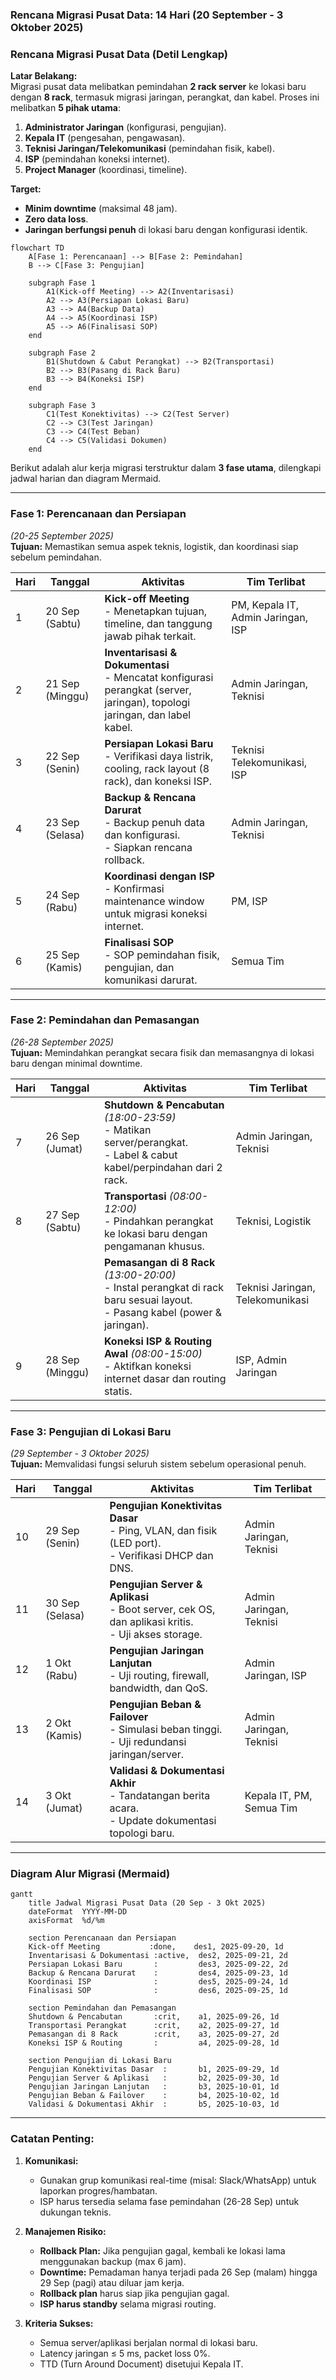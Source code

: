 ### **Rencana Migrasi Pusat Data: 14 Hari (20 September - 3 Oktober 2025)**  
### **Rencana Migrasi Pusat Data (Detil Lengkap)**  
**Latar Belakang:**  
Migrasi pusat data melibatkan pemindahan **2 rack server** ke lokasi baru dengan **8 rack**, termasuk migrasi jaringan, perangkat, dan kabel. Proses ini melibatkan **5 pihak utama**:  
1. **Administrator Jaringan** (konfigurasi, pengujian).  
2. **Kepala IT** (pengesahan, pengawasan).  
3. **Teknisi Jaringan/Telekomunikasi** (pemindahan fisik, kabel).  
4. **ISP** (pemindahan koneksi internet).  
5. **Project Manager** (koordinasi, timeline).  

**Target:**  
- **Minim downtime** (maksimal 48 jam).  
- **Zero data loss**.  
- **Jaringan berfungsi penuh** di lokasi baru dengan konfigurasi identik.  


```mermaid
flowchart TD
    A[Fase 1: Perencanaan] --> B[Fase 2: Pemindahan]
    B --> C[Fase 3: Pengujian]
    
    subgraph Fase 1
        A1(Kick-off Meeting) --> A2(Inventarisasi)
        A2 --> A3(Persiapan Lokasi Baru)
        A3 --> A4(Backup Data)
        A4 --> A5(Koordinasi ISP)
        A5 --> A6(Finalisasi SOP)
    end

    subgraph Fase 2
        B1(Shutdown & Cabut Perangkat) --> B2(Transportasi)
        B2 --> B3(Pasang di Rack Baru)
        B3 --> B4(Koneksi ISP)
    end

    subgraph Fase 3
        C1(Test Konektivitas) --> C2(Test Server)
        C2 --> C3(Test Jaringan)
        C3 --> C4(Test Beban)
        C4 --> C5(Validasi Dokumen)
    end
```
Berikut adalah alur kerja migrasi terstruktur dalam **3 fase utama**, dilengkapi jadwal harian dan diagram Mermaid.

---

### **Fase 1: Perencanaan dan Persiapan**  
*(20-25 September 2025)*  
**Tujuan:** Memastikan semua aspek teknis, logistik, dan koordinasi siap sebelum pemindahan.  

| Hari | Tanggal       | Aktivitas                                                                                               | Tim Terlibat                          |
|------|---------------|---------------------------------------------------------------------------------------------------------|---------------------------------------|
| 1    | 20 Sep (Sabtu)| **Kick-off Meeting**<br>- Menetapkan tujuan, timeline, dan tanggung jawab pihak terkait.                 | PM, Kepala IT, Admin Jaringan, ISP    |
| 2    | 21 Sep (Minggu)| **Inventarisasi & Dokumentasi**<br>- Mencatat konfigurasi perangkat (server, jaringan), topologi jaringan, dan label kabel. | Admin Jaringan, Teknisi              |
| 3    | 22 Sep (Senin)| **Persiapan Lokasi Baru**<br>- Verifikasi daya listrik, cooling, rack layout (8 rack), dan koneksi ISP. | Teknisi Telekomunikasi, ISP          |
| 4    | 23 Sep (Selasa)| **Backup & Rencana Darurat**<br>- Backup penuh data dan konfigurasi.<br>- Siapkan rencana rollback.      | Admin Jaringan, Teknisi              |
| 5    | 24 Sep (Rabu) | **Koordinasi dengan ISP**<br>- Konfirmasi maintenance window untuk migrasi koneksi internet.            | PM, ISP                              |
| 6    | 25 Sep (Kamis)| **Finalisasi SOP**<br>- SOP pemindahan fisik, pengujian, dan komunikasi darurat.                        | Semua Tim                            |

---

### **Fase 2: Pemindahan dan Pemasangan**  
*(26-28 September 2025)*  
**Tujuan:** Memindahkan perangkat secara fisik dan memasangnya di lokasi baru dengan minimal downtime.  

| Hari | Tanggal       | Aktivitas                                                                                               | Tim Terlibat                          |
|------|---------------|---------------------------------------------------------------------------------------------------------|---------------------------------------|
| 7    | 26 Sep (Jumat)| **Shutdown & Pencabutan** *(18:00-23:59)*<br>- Matikan server/perangkat.<br>- Label & cabut kabel/perpindahan dari 2 rack. | Admin Jaringan, Teknisi              |
| 8    | 27 Sep (Sabtu)| **Transportasi** *(08:00-12:00)*<br>- Pindahkan perangkat ke lokasi baru dengan pengamanan khusus.      | Teknisi, Logistik                    |
|      |               | **Pemasangan di 8 Rack** *(13:00-20:00)*<br>- Instal perangkat di rack baru sesuai layout.<br>- Pasang kabel (power & jaringan). | Teknisi Jaringan, Telekomunikasi     |
| 9    | 28 Sep (Minggu)| **Koneksi ISP & Routing Awal** *(08:00-15:00)*<br>- Aktifkan koneksi internet dasar dan routing statis. | ISP, Admin Jaringan                  |

---

### **Fase 3: Pengujian di Lokasi Baru**  
*(29 September - 3 Oktober 2025)*  
**Tujuan:** Memvalidasi fungsi seluruh sistem sebelum operasional penuh.  

| Hari | Tanggal       | Aktivitas                                                                                               | Tim Terlibat                          |
|------|---------------|---------------------------------------------------------------------------------------------------------|---------------------------------------|
| 10   | 29 Sep (Senin)| **Pengujian Konektivitas Dasar**<br>- Ping, VLAN, dan fisik (LED port).<br>- Verifikasi DHCP dan DNS.   | Admin Jaringan, Teknisi              |
| 11   | 30 Sep (Selasa)| **Pengujian Server & Aplikasi**<br>- Boot server, cek OS, dan aplikasi kritis.<br>- Uji akses storage.   | Admin Jaringan, Teknisi              |
| 12   | 1 Okt (Rabu)  | **Pengujian Jaringan Lanjutan**<br>- Uji routing, firewall, bandwidth, dan QoS.                         | Admin Jaringan, ISP                  |
| 13   | 2 Okt (Kamis) | **Pengujian Beban & Failover**<br>- Simulasi beban tinggi.<br>- Uji redundansi jaringan/server.          | Admin Jaringan, Teknisi              |
| 14   | 3 Okt (Jumat) | **Validasi & Dokumentasi Akhir**<br>- Tandatangan berita acara.<br>- Update dokumentasi topologi baru.  | Kepala IT, PM, Semua Tim             |

---

### **Diagram Alur Migrasi (Mermaid)**  
```mermaid
gantt
    title Jadwal Migrasi Pusat Data (20 Sep - 3 Okt 2025)
    dateFormat  YYYY-MM-DD
    axisFormat  %d/%m

    section Perencanaan dan Persiapan
    Kick-off Meeting           :done,    des1, 2025-09-20, 1d
    Inventarisasi & Dokumentasi :active,  des2, 2025-09-21, 2d
    Persiapan Lokasi Baru       :         des3, 2025-09-22, 2d
    Backup & Rencana Darurat    :         des4, 2025-09-23, 1d
    Koordinasi ISP              :         des5, 2025-09-24, 1d
    Finalisasi SOP              :         des6, 2025-09-25, 1d

    section Pemindahan dan Pemasangan
    Shutdown & Pencabutan       :crit,    a1, 2025-09-26, 1d
    Transportasi Perangkat      :crit,    a2, 2025-09-27, 1d
    Pemasangan di 8 Rack        :crit,    a3, 2025-09-27, 2d
    Koneksi ISP & Routing       :         a4, 2025-09-28, 1d

    section Pengujian di Lokasi Baru
    Pengujian Konektivitas Dasar  :       b1, 2025-09-29, 1d
    Pengujian Server & Aplikasi   :       b2, 2025-09-30, 1d
    Pengujian Jaringan Lanjutan   :       b3, 2025-10-01, 1d
    Pengujian Beban & Failover    :       b4, 2025-10-02, 1d
    Validasi & Dokumentasi Akhir  :       b5, 2025-10-03, 1d
```

---

### **Catatan Penting:**  
1. **Komunikasi:**  
   - Gunakan grup komunikasi real-time (misal: Slack/WhatsApp) untuk laporkan progres/hambatan.  
   - ISP harus tersedia selama fase pemindahan (26-28 Sep) untuk dukungan teknis.  

2. **Manajemen Risiko:**  
   - **Rollback Plan:** Jika pengujian gagal, kembali ke lokasi lama menggunakan backup (max 6 jam).  
   - **Downtime:** Pemadaman hanya terjadi pada 26 Sep (malam) hingga 29 Sep (pagi) atau diluar jam kerja.
   - **Rollback plan** harus siap jika pengujian gagal.
   - **ISP harus standby** selama migrasi routing.  


3. **Kriteria Sukses:**  
   - Semua server/aplikasi berjalan normal di lokasi baru.  
   - Latency jaringan ≤ 5 ms, packet loss 0%.  
   - TTD (Turn Around Document) disetujui Kepala IT.  

